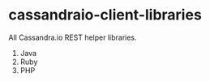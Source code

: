 cassandraio-client-libraries
============================

All Cassandra.io REST helper libraries. 

1. Java
1. Ruby
1. PHP
